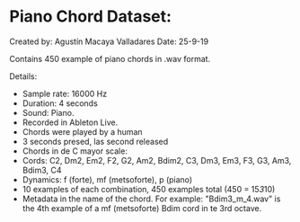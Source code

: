 # Piano Chord Dataset:

Created by: Agustín Macaya Valladares
Date: 25-9-19

Contains 450 example of piano chords in .wav format.

Details:
- Sample rate: 16000 Hz
- Duration: 4 seconds
- Sound: Piano.
- Recorded in Ableton Live.
- Chords were played by a human
- 3 seconds presed, las second released
- Chords in de C mayor scale:
- Cords: C2, Dm2, Em2, F2, G2, Am2, Bdim2, C3, Dm3, Em3, F3, G3, Am3, Bdim3, C4
- Dynamics: f (forte), mf (metsoforte), p (piano)
- 10 examples of each combination, 450 examples total (450 = 15*3*10)
- Metadata in the name of the chord. For example: "Bdim3_m_4.wav" is the 4th example of a mf (metsoforte) Bdim cord in te 3rd octave.  
